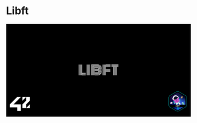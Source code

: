 # Libft

<img src="https://raw.githubusercontent.com/3ka1tz/42-school-projects/main/images/covers/cover-libft.png"/>
